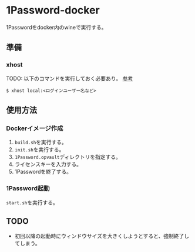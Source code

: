 # 1Password-docker
1Passwordをdocker内のwineで実行する。

## 準備

### xhost
TODO: 以下のコマンドを実行しておく必要あり。
[参考](http://stackoverflow.com/questions/28392949/running-chromium-inside-docker-gtk-cannot-open-display-0)
```
$ xhost local:<ログインユーザー名など>
```

## 使用方法

### Dockerイメージ作成
1. `build.sh`を実行する。
1. `init.sh`を実行する。
1. `1Password.opvault`ディレクトリを指定する。
1. ライセンスキーを入力する。
1. 1Passwordを終了する。

### 1Password起動
`start.sh`を実行する。

## TODO

* 初回以降の起動時にウィンドウサイズを大きくしようとすると、強制終了してしまう。

